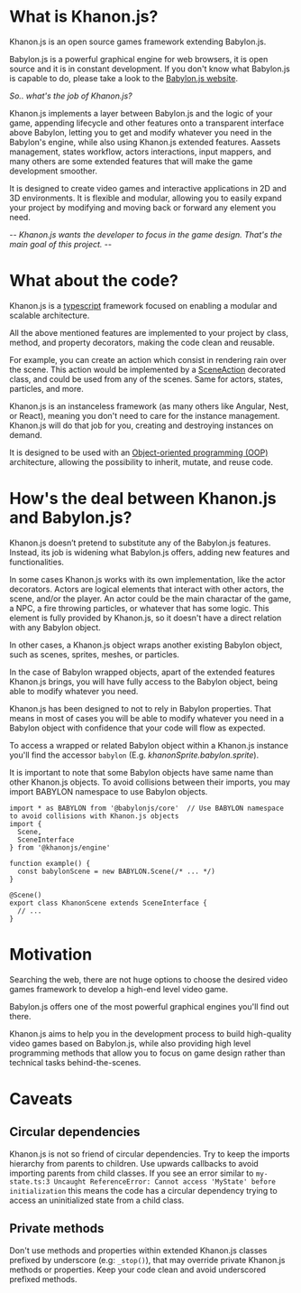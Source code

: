 # What is Khanon.js?

Khanon.js is an open source games framework extending Babylon.js.

Babylon.js is a powerful graphical engine for web browsers, it is open source and it is in constant development. If you don't know what Babylon.js is capable to do, please take a look to the [Babylon.js website](https://babylonjs.com/).

*So.. what's the job of Khanon.js?*

Khanon.js implements a layer between Babylon.js and the logic of your game, appending lifecycle and other features onto a transparent interface above Babylon, letting you to get and modify whatever you need in the Babylon's engine, while also using Khanon.js extended features. Aassets management, states workflow, actors interactions, input mappers, and many others are some extended features that will make the game development smoother.

It is designed to create video games and interactive applications in 2D and 3D environments. It is flexible and modular, allowing you to easily expand your project by modifying and moving back or forward any element you need.

-- *Khanon.js wants the developer to focus in the game design. That's the main goal of this project.* --

# What about the code?

Khanon.js is a [typescript](https://www.typescriptlang.org/) framework focused on enabling a modular and scalable architecture.

All the above mentioned features are implemented to your project by class, method, and property decorators, making the code clean and reusable.

For example, you can create an action which consist in rendering rain over the scene. This action would be implemented by a [SceneAction](https://khanonjs.com/api-docs/modules/decorators_scene_scene_action.html) decorated class, and could be used from any of the scenes. Same for actors, states, particles, and more.

Khanon.js is an instanceless framework (as many others like Angular, Nest, or React), meaning you don't need to care for the instance management. Khanon.js will do that job for you, creating and destroying instances on demand.

It is designed to be used with an [Object-oriented programming (OOP)](https://en.wikipedia.org/wiki/Object-oriented_programming) architecture, allowing the possibility to inherit, mutate, and reuse code.

# How's the deal between Khanon.js and Babylon.js?

Khanon.js doesn’t pretend to substitute any of the Babylon.js features. Instead, its job is widening what Babylon.js offers, adding new features and functionalities.

In some cases Khanon.js works with its own implementation, like the actor decorators. Actors are logical elements that interact with other actors, the scene, and/or the player. An actor could be the main charactar of the game, a NPC, a fire throwing particles, or whatever that has some logic. This element is fully provided by Khanon.js, so it doesn't have a direct relation with any Babylon object.

In other cases, a Khanon.js object wraps another existing Babylon object, such as scenes, sprites, meshes, or particles.

In the case of Babylon wrapped objects, apart of the extended features Khanon.js brings, you will have fully access to the Babylon object, being able to modify whatever you need.

Khanon.js has been designed to not to rely in Babylon properties. That means in most of cases you will be able to modify whatever you need in a Babylon object with confidence that your code will flow as expected.

To access a wrapped or related Babylon object within a Khanon.js instance you'll find the accessor `babylon` (E.g. *khanonSprite.babylon.sprite*).

It is important to note that some Babylon objects have same name than other Khanon.js objects. To avoid collisions between their imports, you may import BABYLON namespace to use Babylon objects.
```
import * as BABYLON from '@babylonjs/core'  // Use BABYLON namespace to avoid collisions with Khanon.js objects
import {
  Scene,
  SceneInterface
} from '@khanonjs/engine'

function example() {
  const babylonScene = new BABYLON.Scene(/* ... */)
}

@Scene()
export class KhanonScene extends SceneInterface {
  // ...
}
```

# Motivation

Searching the web, there are not huge options to choose the desired video games framework to develop a high-end level video game.

Babylon.js offers one of the most powerful graphical engines you'll find out there.

Khanon.js aims to help you in the development process to build high-quality video games based on Babylon.js, while also providing high level programming methods that allow you to focus on game design rather than technical tasks behind-the-scenes.

# Caveats

## Circular dependencies

Khanon.js is not so friend of circular dependencies. Try to keep the imports hierarchy from parents to children. Use upwards callbacks to avoid importing parents from child classes. If you see an error similar to `my-state.ts:3 Uncaught ReferenceError: Cannot access 'MyState' before initialization` this means the code has a circular dependency trying to access an uninitialized state from a child class.

## Private methods

Don't use methods and properties within extended Khanon.js classes prefixed by underscore (e.g: `_stop()`), that may override private Khanon.js methods or properties. Keep your code clean and avoid underscored prefixed methods.